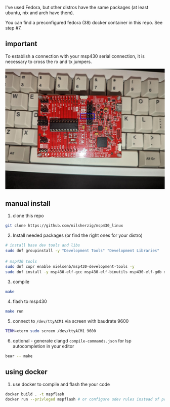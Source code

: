 I've used Fedora, but other distros have the same packages (at least ubuntu, nix and arch have them).

You can find a preconfigured fedora (38) docker container in this repo. See step #7.

## important 

To establish a connection with your msp430 serial connection, it is necessary to cross the rx and tx jumpers.

![jumper](./jumper.png)

## manual install 

1) clone this repo

```bash 
git clone https://github.com/nilsherzig/msp430_linux
```

2) Install needed packages (or find the right ones for your distro)

```bash
# install base dev tools and libs
sudo dnf groupinstall -y "Development Tools" "Development Libraries"

# msp430 tools
sudo dnf copr enable nielsenb/msp430-development-tools -y
sudo dnf install -y msp430-elf-gcc msp430-elf-binutils msp430-elf-gdb mspds msp430flasher msp430-gcc-support-files dos2unix libusb readline mspdebug
```

3) compile

```bash
make
```

4) flash to msp430

```bash
make run
```


5) connect to `/dev/ttyACM1` via screen with baudrate 9600

```bash
TERM=xterm sudo screen /dev/ttyACM1 9600
```

6) optional - generate clangd `compile-commands.json` for lsp autocompletion in your editor

```bash
bear -- make
```

## using docker

1) use docker to compile and flash the your code

```bash 
docker build . -t mspflash
docker run --privleged mspflash # or configure udev rules instead of privleged
```

